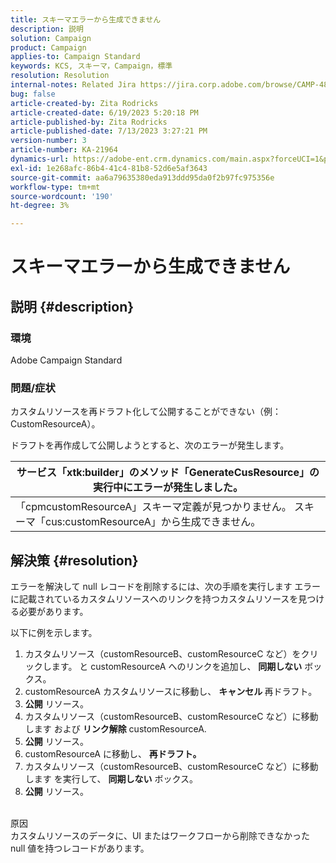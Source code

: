 ```yaml
---
title: スキーマエラーから生成できません
description: 説明
solution: Campaign
product: Campaign
applies-to: Campaign Standard
keywords: KCS, スキーマ，Campaign，標準
resolution: Resolution
internal-notes: Related Jira https://jira.corp.adobe.com/browse/CAMP-48246
bug: false
article-created-by: Zita Rodricks
article-created-date: 6/19/2023 5:20:18 PM
article-published-by: Zita Rodricks
article-published-date: 7/13/2023 3:27:21 PM
version-number: 3
article-number: KA-21964
dynamics-url: https://adobe-ent.crm.dynamics.com/main.aspx?forceUCI=1&pagetype=entityrecord&etn=knowledgearticle&id=c187ab8c-c50e-ee11-8f6d-6045bd006b3d
exl-id: 1e268afc-86b4-41c4-81b8-52d6e5af3643
source-git-commit: aa6a79635380eda913ddd95da0f2b97fc975356e
workflow-type: tm+mt
source-wordcount: '190'
ht-degree: 3%

---
```


# スキーマエラーから生成できません

## 説明 {#description}


### 環境

Adobe Campaign Standard

### 問題/症状

カスタムリソースを再ドラフト化して公開することができない（例：CustomResourceA）。

ドラフトを再作成して公開しようとすると、次のエラーが発生します。


| サービス「xtk:builder」のメソッド「GenerateCusResource」の実行中にエラーが発生しました。 |
| --- |
| 「cpmcustomResourceA」スキーマ定義が見つかりません。 スキーマ「cus:customResourceA」から生成できません。 |





## 解決策 {#resolution}


エラーを解決して null レコードを削除するには、次の手順を実行します<b> </b>エラーに記載されているカスタムリソースへのリンクを持つカスタムリソースを見つける必要があります。

以下に例を示します。

1. カスタムリソース（customResourceB、customResourceC など）をクリックします。 と customResourceA へのリンクを追加し、 <b>同期しない</b> ボックス。
2. customResourceA カスタムリソースに移動し、 <b>キャンセル </b>再ドラフト。
3. <b>公開</b> リソース。
4. カスタムリソース（customResourceB、customResourceC など）に移動します および <b>リンク解除</b> customResourceA.
5. <b>公開</b> リソース。
6. customResourceA に移動し、 <b>再ドラフト。</b>
7. カスタムリソース（customResourceB、customResourceC など）に移動します を実行して、 <b>同期しない</b> ボックス。
8. <b>公開</b> リソース。

<br>原因 <br>
カスタムリソースのデータに、UI またはワークフローから削除できなかった null 値を持つレコードがあります。
